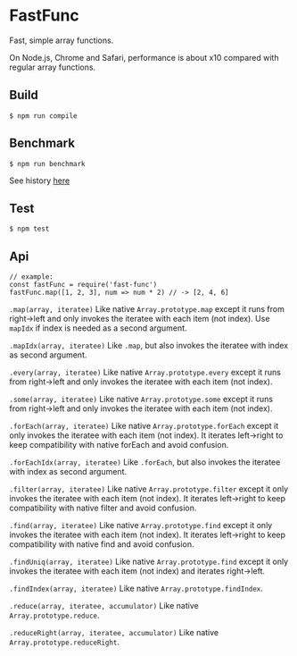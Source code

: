 # FastFunc

Fast, simple array functions.

On Node.js, Chrome and Safari, performance is about x10 compared with regular array functions.

## Build

`$ npm run compile`

## Benchmark

`$ npm run benchmark`

See history [here](./benchmark/history)

## Test

`$ npm test`

## Api

```
// example:
const fastFunc = require('fast-func')
fastFunc.map([1, 2, 3], num => num * 2) // -> [2, 4, 6]
```

`.map(array, iteratee)`
Like native `Array.prototype.map` except it
runs from right->left and only invokes the iteratee
with each item (not index). Use `mapIdx` if index is
needed as a second argument.

`.mapIdx(array, iteratee)`
Like `.map`, but also invokes the iteratee with index as
second argument.

`.every(array, iteratee)`
Like native `Array.prototype.every` except it
runs from right->left and only invokes the iteratee
with each item (not index).

`.some(array, iteratee)`
Like native `Array.prototype.some` except it
runs from right->left and only invokes the iteratee
with each item (not index).

`.forEach(array, iteratee)`
Like native `Array.prototype.forEach` except it
only invokes the iteratee with each item (not index).
It iterates left->right to keep compatibility with native forEach
and avoid confusion.

`.forEachIdx(array, iteratee)`
Like `.forEach`, but also invokes the iteratee with index as
second argument.

`.filter(array, iteratee)`
Like native `Array.prototype.filter` except it
only invokes the iteratee with each item (not index).
It iterates left->right to keep compatibility with native
filter and avoid confusion.

`.find(array, iteratee)`
Like native `Array.prototype.find` except it
only invokes the iteratee with each item (not index).
It iterates left->right to keep compatibility with native
find and avoid confusion.

`.findUniq(array, iteratee)`
Like native `Array.prototype.find` except it
only invokes the iteratee with each item (not index) and
iterates right->left.

`.findIndex(array, iteratee)`
Like native `Array.prototype.findIndex`.

`.reduce(array, iteratee, accumulator)`
Like native `Array.prototype.reduce`.

`.reduceRight(array, iteratee, accumulator)`
Like native `Array.prototype.reduceRight`.
